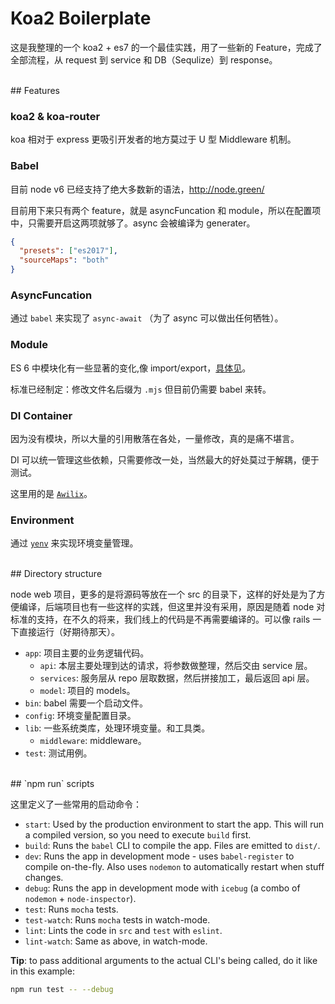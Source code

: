 # Koa2 Boilerplate

这是我整理的一个 koa2 + es7 的一个最佳实践，用了一些新的 Feature，完成了全部流程，从 request 到 service 和 DB（Sequlize）到 response。


<br/>
## Features

### koa2 & koa-router

koa 相对于 express 更吸引开发者的地方莫过于 U 型 Middleware 机制。

### Babel

目前 node v6 已经支持了绝大多数新的语法，<http://node.green/>

目前用下来只有两个 feature，就是 asyncFuncation 和 module，所以在配置项中，只需要开启这两项就够了。async 会被编译为 generater。

``` json
{
  "presets": ["es2017"],
  "sourceMaps": "both"
}

```

### AsyncFuncation

通过 `babel` 来实现了 `async-await` （为了 async 可以做出任何牺牲）。


### Module

ES 6 中模块化有一些显著的变化,像 import/export，[具体见](http://es6.ruanyifeng.com/#docs/module)。

标准已经制定：修改文件名后缀为 `.mjs` 但目前仍需要 babel 来转。


### DI Container

因为没有模块，所以大量的引用散落在各处，一量修改，真的是痛不堪言。

DI 可以统一管理这些依赖，只需要修改一处，当然最大的好处莫过于解耦，便于测试。

这里用的是 [`Awilix`](https://github.com/jeffijoe/awilix)。


### Environment

通过 [`yenv`](https://github.com/jeffijoe/yenv) 来实现环境变量管理。


<br/>
## Directory structure

node web 项目，更多的是将源码等放在一个 src 的目录下，这样的好处是为了方便编译，后端项目也有一些这样的实践，但这里并没有采用，原因是随着 node 对标准的支持，在不久的将来，我们线上的代码是不再需要编译的。可以像 rails 一下直接运行（好期待那天）。

* `app`: 项目主要的业务逻辑代码。
  * `api`: 本层主要处理到达的请求，将参数做整理，然后交由 service 层。
  * `services`: 服务层从 repo 层取数据，然后拼接加工，最后返回 api 层。
  * `model`: 项目的 models。
* `bin`: babel 需要一个启动文件。
* `config`: 环境变量配置目录。
* `lib`: 一些系统类库，处理环境变量。和工具类。
  * `middleware`: middleware。
* `test`: 测试用例。


<br/>
## `npm run` scripts

这里定义了一些常用的启动命令：

* `start`: Used by the production environment to start the app. This will run a compiled version, so you need to execute `build` first.
* `build`: Runs the `babel` CLI to compile the app. Files are emitted to `dist/`.
* `dev`: Runs the app in development mode - uses `babel-register` to compile on-the-fly. Also uses `nodemon` to automatically restart when stuff changes.
* `debug`: Runs the app in development mode with `icebug` (a combo of `nodemon` + `node-inspector`).
* `test`: Runs `mocha` tests.
* `test-watch`: Runs `mocha` tests in watch-mode.
* `lint`: Lints the code in `src` and `test` with `eslint`.
* `lint-watch`: Same as above, in watch-mode.

**Tip**: to pass additional arguments to the actual CLI's being called, do it like in this example:

```bash
npm run test -- --debug
```

